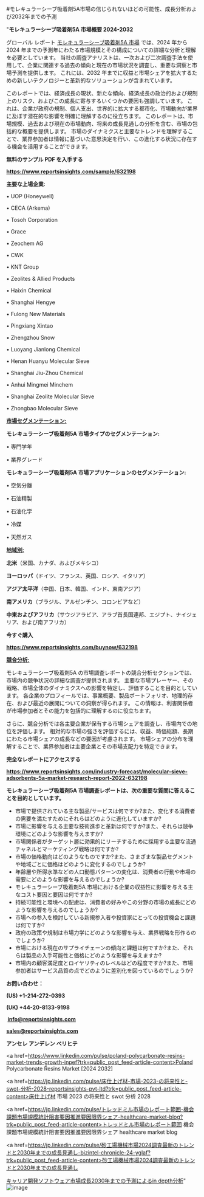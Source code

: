 #モレキュラーシーブ吸着剤5A市場の信じられないほどの可能性、成長分析および2032年までの予測

"<strong>モレキュラーシーブ吸着剤5A 市場概要 2024-2032</strong>

グローバル レポート <a href=https://www.reportsinsights.com/sample/632198>モレキュラーシーブ吸着剤5A 市場</a> では、2024 年から 2024 年までの予測年にわたる市場規模とその構成についての詳細な分析と理解を必要としています。 当社の調査アナリストは、一次および二次調査手法を使用して、企業に関連する過去の傾向と現在の市場状況を調査し、重要な洞察と市場予測を提供します。 これには、2032 年までに収益と市場シェアを拡大​​するための新しいテクノロジーと革新的なソリューションが含まれています。

このレポートでは、経済成長の現状、新たな傾向、経済成長の政治的および規制上のリスク、およびこの成長に寄与するいくつかの要因も強調しています。 これは、企業が政府の規制、個人支出、世界的に拡大する都市化、市場動向が業界に及ぼす潜在的な影響を明確に理解するのに役立ちます。 このレポートは、市場規模、過去および現在の市場動向、将来の成長見通しの分析を含む、市場の包括的な概要を提供します。 市場のダイナミクスと主要なトレンドを理解することで、業界参加者は情報に基づいた意思決定を行い、この進化する状況に存在する機会を活用することができます。

<strong><b>無料のサンプル PDF を入手する</b></strong>

<a href=https://www.reportsinsights.com/sample/632198><strong><u>https://www.reportsinsights.com/sample/632198</u></strong></a>

<strong>主要な上場企業:</strong>

• UOP (Honeywell)

• CECA (Arkema)

• Tosoh Corporation

• Grace

• Zeochem AG

• CWK

• KNT Group

• Zeolites & Allied Products

• Haixin Chemical

• Shanghai Hengye

• Fulong New Materials

• Pingxiang Xintao

• Zhengzhou Snow

• Luoyang Jianlong Chemical

• Henan Huanyu Molecular Sieve

• Shanghai Jiu-Zhou Chemical

• Anhui Mingmei Minchem

• Shanghai Zeolite Molecular Sieve

• Zhongbao Molecular Sieve

<strong><u>市場セグメンテーション</u></strong><strong><u>:</u></strong>

<strong>モレキュラーシーブ吸着剤5A 市場タイプのセグメンテーション:</strong>

• 専門学年

• 業界グレード

<strong>モレキュラーシーブ吸着剤5A 市場アプリケーションのセグメンテーション:</strong>

• 空気分離

• 石油精製

• 石油化学

• 冷媒

• 天然ガス

<strong><u>地域別</u></strong><strong><u>:</u></strong>

<strong>北米</strong>（米国、カナダ、およびメキシコ）

<strong>ヨーロッパ</strong>（ドイツ、フランス、英国、ロシア、イタリア）

<strong>アジア太平洋</strong>（中国、日本、韓国、インド、東南アジア）

<strong>南アメリカ</strong>（ブラジル、アルゼンチン、コロンビアなど）

<strong>中東およびアフリカ</strong>（サウジアラビア、アラブ首長国連邦、エジプト、ナイジェリア、および南アフリカ）

<strong>今すぐ購入</strong>

<a href=https://www.reportsinsights.com/buynow/632198><strong><u>https://www.reportsinsights.com/buynow/632198</u></strong></a>

<strong><u>競合分析:</u></strong>

モレキュラーシーブ吸着剤5A の市場調査レポートの競合分析セクションでは、市場内の競争状況の詳細な調査が提供されます。 主要な市場プレーヤー、その戦略、市場全体のダイナミクスへの影響を特定し、評価することを目的としています。 各企業のプロフィールでは、事業概要、製品ポートフォリオ、地理的存在、および最近の展開についての洞察が得られます。 この情報は、利害関係者が市場参加者とその能力を包括的に理解するのに役立ちます。

さらに、競合分析では各主要企業が保有する市場シェアを調査し、市場内での地位を評価します。 相対的な市場の強さを評価するには、収益、時価総額、長期にわたる市場シェアの成長などの要因が考慮されます。 市場シェアの分布を理解することで、業界参加者は主要企業とその市場支配力を特定できます。

<strong>完全なレポートにアクセスする</strong>

<a href=https://www.reportsinsights.com/industry-forecast/molecular-sieve-adsorbents-5a-market-research-report-2022-632198><strong><u><b>https://www.reportsinsights.com/industry-forecast/molecular-sieve-adsorbents-5a-market-research-report-2022-632198</b></u></strong></a>

<strong><b>モレキュラーシーブ吸着剤5A 市場調査レポートは、次の重要な質問に答えることを目的としています。</b></strong>
<ul>
  <li>市場で提供されている主な製品/サービスは何ですか?また、変化する消費者の需要を満たすためにそれらはどのように進化していますか?</li>
  <li>市場に影響を与える主要な技術進歩と革新は何ですか?また、それらは競争環境にどのような影響を与えますか?</li>
  <li>市場関係者がターゲット層に効果的にリーチするために採用する主要な流通チャネルとマーケティング戦略は何ですか?</li>
  <li>市場の価格動向はどのようなものですか?また、さまざまな製品セグメントや地域ごとに価格はどのように変化するのでしょうか?</li>
  <li>年齢層や所得水準などの人口動態パターンの変化は、消費者の行動や市場の需要にどのような影響を与えるのでしょうか?</li>
  <li>モレキュラーシーブ吸着剤5A 市場における企業の収益性に影響を与える主なコスト要因と要因は何ですか?</li>
  <li>持続可能性と環境への配慮は、消費者の好みやこの分野の市場の成長にどのような影響を与えるのでしょうか?</li>
  <li>市場への参入を検討している新規参入者や投資家にとっての投資機会と課題は何ですか?</li>
  <li>政府の政策や規制は市場力学にどのような影響を与え、業界戦略を形作るのでしょうか?</li>
  <li>市場における現在のサプライチェーンの傾向と課題は何ですか?また、それらは製品の入手可能性と価格にどのような影響を与えますか?</li>
  <li>市場内の顧客満足度とロイヤリティのレベルはどの程度ですか?また、市場参加者はサービス品質の点でどのように差別化を図っているのでしょうか?</li>
</ul>
<strong>お問い合わせ：</strong>

<strong>(US) +1-214-272-0393</strong>

<strong>(UK) +44-20-8133-9198</strong>

<strong> </strong><a href=info@reportsinsights.com><strong><u>info@reportsinsights.com</u></strong></a>

<a href=sales@reportsinsights.com><strong><u>sales@reportsinsights.com</u></strong></a>

<strong>アンセレ アンデレン ベリヒテ</strong>

<a href=https://www.linkedin.com/pulse/poland-polycarbonate-resins-market-trends-growth-inpef?trk=public_post_feed-article-content>Poland Polycarbonate Resins Market [2024 2032]</a>

<a href=https://jp.linkedin.com/pulse/床仕上げ材-市場-2023-の将来性と-swot-分析-2028-reportsinsights-pvt-ltd?trk=public_post_feed-article-content>床仕上げ材 市場 2023 の将来性と swot 分析 2028</a>

<a href=https://jp.linkedin.com/pulse/トレッドミル市場のレポート範囲-機会課題市場規模統計阻害要因推進要因限界シェア-healthcare-market-blog?trk=public_post_feed-article-content>トレッドミル市場のレポート範囲 機会課題市場規模統計阻害要因推進要因限界シェア healthcare market blog</a>

<a href=https://jp.linkedin.com/pulse/砂工場機械市場2024調査最新のトレンドと2030年までの成長見通し-bizintel-chronicle-24-yglaf?trk=public_post_feed-article-content>砂工場機械市場2024調査最新のトレンドと2030年までの成長見通し</a>

<a href=https://www.linkedin.com/pulse/キャリア開発ソフトウェア市場成長2030年までの予測によるin-depth分析-tribunal-analytics-360-rsspf/>キャリア開発ソフトウェア市場成長2030年までの予測によるin depth分析</a>"
![image](https://github.com/ahaan12367/RIMarket24/assets/158471582/4a15c716-a3de-4e5c-982d-dae763edbbb9)

